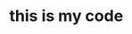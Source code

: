 <html>
    <head>
        <link rel="stylesheet" href="styles102.css">
    </head>
    <body>
        <h1>this is my code</h1>
    </div> 
</html>